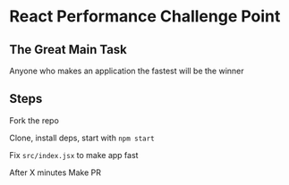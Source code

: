 React Performance Challenge Point
===

The Great Main Task
---
Anyone who makes an application the fastest will be the winner


Steps
---
Fork the repo

Clone, install deps, start with `npm start`

Fix `src/index.jsx` to make app fast

After X minutes Make PR
